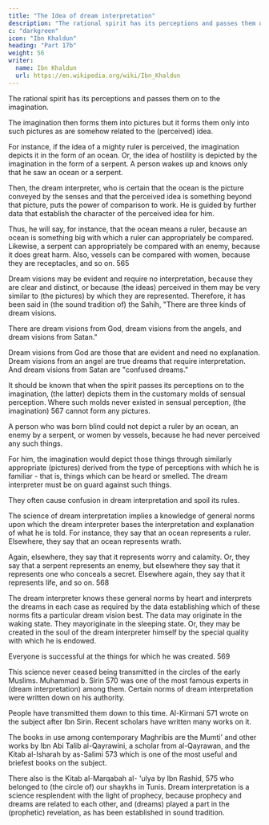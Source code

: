 ```yaml
---
title: "The Idea of dream interpretation"
description: "The rational spirit has its perceptions and passes them on to the imagination"
c: "darkgreen"
icon: "Ibn Khaldun"
heading: "Part 17b"
weight: 56
writer:
  name: Ibn Khaldun
  url: https://en.wikipedia.org/wiki/Ibn_Khaldun
---
```



<!-- As to the idea of dream interpretation, the following should be known.  -->

The rational spirit has its perceptions and passes them on to the imagination.

The imagination then forms them into pictures but it forms them only into such pictures as are somehow related to the (perceived) idea. 

For instance, if the idea of a mighty ruler is perceived, the imagination depicts it in the form of an ocean. Or, the idea of
hostility is depicted by the imagination in the form of a serpent. A person wakes up
and knows only that he saw an ocean or a serpent. 

Then, the dream interpreter, who is certain that the ocean is the picture conveyed by the senses and that the perceived
idea is something beyond that picture, puts the power of comparison to work. He is
guided by further data that establish the character of the perceived idea for him.

Thus, he will say, for instance, that the ocean means a ruler, because an ocean is something big with which a ruler can appropriately be compared. Likewise, a serpent can appropriately be compared with an enemy, because it does great harm.
Also, vessels can be compared with women, because they are receptacles, and so
on. 565

Dream visions may be evident and require no interpretation, because they are
clear and distinct, or because (the ideas) perceived in them may be very similar to
(the pictures) by which they are represented. Therefore, it has been said in (the
sound tradition of) the Sahih, "There are three kinds of dream visions. 

There are dream visions from God, dream visions from the angels, and dream visions from
Satan." <!-- 566 --> 

Dream visions from God are those that are evident and need no explanation. Dream visions from an angel are true dreams that require interpretation. And dream visions from Satan are "confused dreams."

It should be known that when the spirit passes its perceptions on to the
imagination, (the latter) depicts them in the customary molds of sensual perception.
Where such molds never existed in sensual perception, (the imagination) 567 cannot
form any pictures.

A person who was born blind could not depict a ruler by an ocean, an enemy by a serpent, or women by vessels, because he had never perceived any such things. 

For him, the imagination would depict those things through similarly appropriate (pictures) derived from the type of perceptions with which he is familiar - that is, things which can be heard or smelled. The dream interpreter
must be on guard against such things. 

They often cause confusion in dream interpretation and spoil its rules.

The science of dream interpretation implies a knowledge of general norms upon which the dream interpreter bases the interpretation and explanation of what he is told. For instance, they say that an ocean represents a ruler. Elsewhere, they say that an ocean represents wrath. 

Again, elsewhere, they say that it represents worry and calamity. Or, they say that a serpent represents an enemy, but elsewhere they say that it represents one who conceals a secret. Elsewhere again, they say that it
represents life, and so on. 568

The dream interpreter knows these general norms by heart and interprets the dreams in each case as required by the data establishing which of these norms fits a particular dream vision best. The data may originate in the waking state. They mayoriginate in the sleeping state. Or, they may be created in the soul of the dream interpreter himself by the special quality with which he is endowed. 

Everyone is successful at the things for which he was created. 569

This science never ceased being transmitted in the circles of the early Muslims. Muhammad b. Sirin 570 was one of the most famous experts in (dream interpretation) among them. Certain norms of dream interpretation were written down on his authority. 

People have transmitted them down to this time. Al-Kirmani 571 wrote on the subject after Ibn Sirin. Recent scholars have
written many works on it. 

The books in use among contemporary Maghribis are the Mumti' and other works by Ibn Abi Talib al-Qayrawini, <!-- 572 --> a scholar from al-Qayrawan, and the Kitab al-Isharah by as-Salimi 573 which is one of the most
useful and briefest <!-- 574 --> books on the subject. 

There also is the Kitab al-Marqabah al- 'ulya by Ibn Rashid, 575 who belonged to (the circle of) our shaykhs in Tunis.
Dream interpretation is a science resplendent with the light of prophecy, because prophecy and dreams are related to each other, and (dreams) played a part in the (prophetic) revelation, as has been established in sound tradition.



